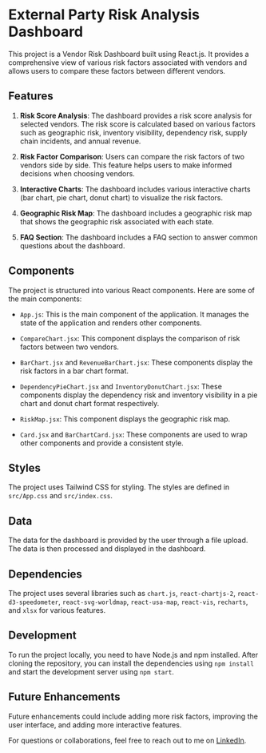 # External Party Risk Analysis Dashboard

This project is a Vendor Risk Dashboard built using React.js. It provides a comprehensive view of various risk factors associated with vendors and allows users to compare these factors between different vendors.

## Features

1. **Risk Score Analysis**: The dashboard provides a risk score analysis for selected vendors. The risk score is calculated based on various factors such as geographic risk, inventory visibility, dependency risk, supply chain incidents, and annual revenue.

2. **Risk Factor Comparison**: Users can compare the risk factors of two vendors side by side. This feature helps users to make informed decisions when choosing vendors.

3. **Interactive Charts**: The dashboard includes various interactive charts (bar chart, pie chart, donut chart) to visualize the risk factors.

4. **Geographic Risk Map**: The dashboard includes a geographic risk map that shows the geographic risk associated with each state.

5. **FAQ Section**: The dashboard includes a FAQ section to answer common questions about the dashboard.

## Components

The project is structured into various React components. Here are some of the main components:

- `App.js`: This is the main component of the application. It manages the state of the application and renders other components.

- `CompareChart.jsx`: This component displays the comparison of risk factors between two vendors.

- `BarChart.jsx` and `RevenueBarChart.jsx`: These components display the risk factors in a bar chart format.

- `DependencyPieChart.jsx` and `InventoryDonutChart.jsx`: These components display the dependency risk and inventory visibility in a pie chart and donut chart format respectively.

- `RiskMap.jsx`: This component displays the geographic risk map.

- `Card.jsx` and `BarChartCard.jsx`: These components are used to wrap other components and provide a consistent style.

## Styles

The project uses Tailwind CSS for styling. The styles are defined in `src/App.css` and `src/index.css`.

## Data

The data for the dashboard is provided by the user through a file upload. The data is then processed and displayed in the dashboard.

## Dependencies

The project uses several libraries such as `chart.js`, `react-chartjs-2`, `react-d3-speedometer`, `react-svg-worldmap`, `react-usa-map`, `react-vis`, `recharts`, and `xlsx` for various features.

## Development

To run the project locally, you need to have Node.js and npm installed. After cloning the repository, you can install the dependencies using `npm install` and start the development server using `npm start`.

## Future Enhancements

Future enhancements could include adding more risk factors, improving the user interface, and adding more interactive features.

For questions or collaborations, feel free to reach out to me on [LinkedIn](https://www.linkedin.com/in/raman-mishra/).